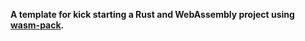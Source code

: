 <strong>A template for kick starting a Rust and WebAssembly project using <a href="https://github.com/rustwasm/wasm-pack">wasm-pack</a>.</strong>



